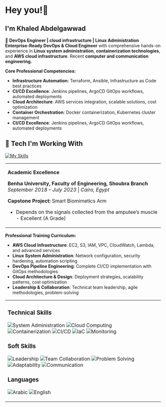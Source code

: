 # Hey you!👋
## I'm Khaled Abdelgawwad
  
🎯 **DevOps Engineer | cloud infrastructure | Linux Administration**  
**Enterprise-Ready DevOps & Cloud Engineer** with comprehensive hands-on experience in **Linux system administration**, **containerization technologies**, and **AWS cloud infrastructure**. Recent **computer and communication engineering.**

**Core Professional Competencies:**
- **Infrastructure Automation**: Terraform, Ansible, Infrastructure as Code best practices
- **CI/CD Excellence**: Jenkins pipelines, ArgoCD GitOps workflows, automated deployments  
- **Cloud Architecture**: AWS services integration, scalable solutions, cost optimization
- **Container Orchestration**: Docker containerization, Kubernetes cluster management
- **CI/CD Excellence**: Jenkins pipelines, ArgoCD GitOps workflows, automated deployments  

## 🔧 Tech I'm Working With

[![My Skills](https://skillicons.dev/icons?i=linux,vim,bash,py,c,git,aws,docker,terraform,githubactions,kubernetes,jenkins&perline=4)]()

<table>
<tr>
<td width="50%">

**Academic Excellence**

<div align="center">


</div>

**Benha University, Faculty of Engineering, Shoubra Branch**  
*September 2018 – July 2023* | *Cairo, Egypt*

**Capstone Project:** Smart Biomimetics Arm 
* Depends on the signals collected from the amputee’s muscle - Excellent (A Grade)
</div>
</td>
</tr>
</table>

**Professional Training Curriculum:**
- **AWS Cloud Infrastructure**: EC2, S3, IAM, VPC, CloudWatch, Lambda, and advanced services
- **Linux System Administration**: Network configuration, security hardening, automation scripting
- **DevOps Pipeline Engineering**: Complete CI/CD implementation with GitOps methodologies
- **Cloud Architecture & Design**: Deployment strategies, scalability patterns, cost optimization
- **Leadership & Collaboration**: Technical team leadership, agile methodologies, problem-solving


<div align="center">

<table>
<tr>
<td width="100%">

### Technical Skills

![System Administration](https://img.shields.io/badge/Linux%20System%20Admin-Advanced-FF6B6B?style=flat-square&logoColor=white)
![Cloud Computing](https://img.shields.io/badge/AWS%20Cloud%20Services-Advanced-4ECDC4?style=flat-square&logoColor=white)
![Containerization](https://img.shields.io/badge/Docker%20%26%20K8s-Proficient-45B7D1?style=flat-square&logoColor=white)
![CI/CD](https://img.shields.io/badge/Jenkins%20%26%20ArgoCD-Hands--on-96CEB4?style=flat-square&logoColor=white)
![IaC](https://img.shields.io/badge/Terraform%20%26%20Ansible-Learning-FFEAA7?style=flat-square&logoColor=black)
![Monitoring](https://img.shields.io/badge/Prometheus%20%26%20Grafana-Familiar-DDA0DD?style=flat-square&logoColor=white)

### Soft Skills

![Leadership](https://img.shields.io/badge/Leadership-Strong-FF6B6B?style=flat-square&logoColor=white)
![Team Collaboration](https://img.shields.io/badge/Team%20Collaboration-Excellent-4ECDC4?style=flat-square&logoColor=white)
![Problem Solving](https://img.shields.io/badge/Problem%20Solving-Analytical-45B7D1?style=flat-square&logoColor=white)
![Adaptability](https://img.shields.io/badge/Quick%20Learner-Fast%20Adaptation-96CEB4?style=flat-square&logoColor=white)
![Communication](https://img.shields.io/badge/Communication-Clear%20%26%20Technical-FFEAA7?style=flat-square&logoColor=black)

### Languages

![Arabic](https://img.shields.io/badge/Arabic-Native%20Speaker-28A745?style=flat-square&logoColor=white)
![English](https://img.shields.io/badge/English-Proficient-007BFF?style=flat-square&logoColor=white)

</td>
<td width="100%">

